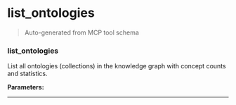 # list_ontologies

> Auto-generated from MCP tool schema

### list_ontologies

List all ontologies (collections) in the knowledge graph with concept counts and statistics.

**Parameters:**



---
